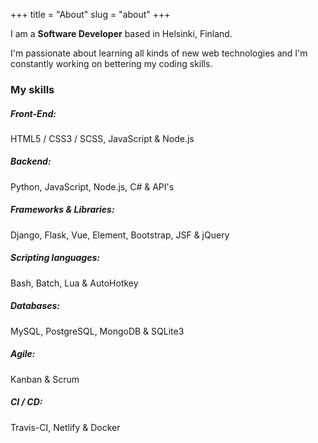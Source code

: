 +++
title = "About"
slug = "about"
+++

I am a **Software Developer** based in Helsinki, Finland.

I'm passionate about learning all kinds of new web technologies and I'm constantly working on bettering my coding skills.

### My skills

##### Front-End:

HTML5 / CSS3 / SCSS, JavaScript & Node.js

##### Backend:

Python, JavaScript, Node.js, C# & API's

##### Frameworks & Libraries:

Django, Flask, Vue, Element, Bootstrap, JSF & jQuery

##### Scripting languages:

Bash, Batch, Lua & AutoHotkey

##### Databases:

MySQL, PostgreSQL, MongoDB & SQLite3

##### Agile:

Kanban & Scrum

##### CI / CD:

Travis-CI, Netlify & Docker
